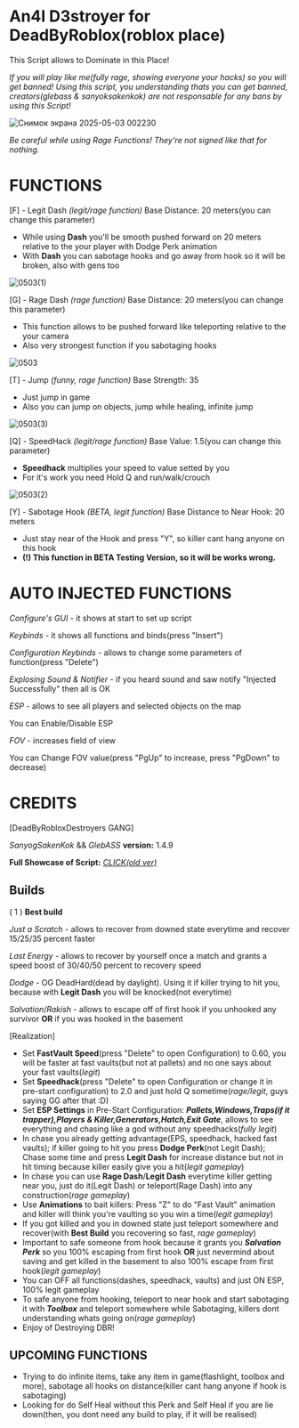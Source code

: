 # An4l D3stroyer for DeadByRoblox(roblox place)
This Script allows to Dominate in this Place!

*If you will play like me(fully rage, showing everyone your hacks) so you will get banned!*
*Using this script, you understanding thats you can get banned, creators(glebass & sanyoksakenkok) are not responsable for any bans by using this Script!*

![Снимок экрана 2025-05-03 002230](https://github.com/user-attachments/assets/2818ef36-f6b5-4aef-bbb3-16bc5d71084c)

*Be careful while using Rage Functions! They're not signed like that for nothing.*

# FUNCTIONS
[F] - Legit Dash *(legit/rage function)*
Base Distance: 20 meters(you can change this parameter)

- While using **Dash** you'll be smooth pushed forward on 20 meters relative to the your player with Dodge Perk animation
- With **Dash** you can sabotage hooks and go away from hook so it will be broken, also with gens too


![0503(1)](https://github.com/user-attachments/assets/b1bf132d-57c3-4638-9f70-4abf303c033e)


[G] - Rage Dash *(rage function)*
Base Distance: 20 meters(you can change this parameter)

- This function allows to be pushed forward like teleporting relative to the your camera
- Also very strongest function if you sabotaging hooks


![0503](https://github.com/user-attachments/assets/5ee3c1f5-789d-44a1-be10-9c8d69d9ebcd)


[T] - Jump *(funny, rage function)*
Base Strength: 35

- Just jump in game
- Also you can jump on objects, jump while healing, infinite jump


![0503(3)](https://github.com/user-attachments/assets/9e8737d7-68df-479b-99a4-f42ff32fccd9)


[Q] - SpeedHack *(legit/rage function)*
Base Value: 1.5(you can change this parameter)

- **Speedhack** multiplies your speed to value setted by you
- For it's work you need Hold Q and run/walk/crouch


![0503(2)](https://github.com/user-attachments/assets/28c70432-70a8-4373-91eb-76bf52b46287)


[Y] - Sabotage Hook *(BETA, legit function)*
Base Distance to Near Hook: 20 meters

- Just stay near of the Hook and press "Y", so killer cant hang anyone on this hook
- **(!) This function in BETA Testing Version, so it will be works wrong.**

# AUTO INJECTED FUNCTIONS
*Configure's GUI* - it shows at start to set up script

*Keybinds* - it shows all functions and binds(press "Insert")

*Configuration Keybinds* - allows to change some parameters of function(press "Delete")

*Explosing Sound & Notifier* - if you heard sound and saw notify "Injected Successfully" then all is OK

*ESP* - allows to see all players and selected objects on the map

You can Enable/Disable ESP

*FOV* - increases field of view

You can Change FOV value(press "PgUp" to increase, press "PgDown" to decrease)


# CREDITS
[DeadByRobloxDestroyers GANG]

*SanyogSakenKok* && *GlebASS*
**version:** 1.4.9

**Full Showcase of Script:**
[*CLICK(old ver)*](https://www.youtube.com/watch?v=ueZQxLJk620)


## Builds
( 1 )
**Best build**

*Just a Scratch* - allows to recover from downed state everytime and recover 15/25/35 percent faster

*Last Energy* - allows to recover by yourself once a match and grants a speed boost of 30/40/50 percent to recovery speed

*Dodge* - OG DeadHard(dead by daylight). Using it if killer trying to hit you, because with **Legit Dash** you will be knocked(not everytime)

*Salvation*/*Rakish* - allows to escape off of first hook if you unhooked any survivor **OR** if you was hooked in the basement


[Realization]

- Set **FastVault Speed**(press "Delete" to open Configuration) to 0.60, you will be faster at fast vaults(but not at pallets) and no one says about your fast vaults(*legit*)
- Set **Speedhack**(press "Delete" to open Configuration or change it in pre-start configuration) to 2.0 and just hold Q sometime(*rage/legit*, guys saying GG after that :D)
- Set **ESP Settings** in Pre-Start Configuration: ***Pallets,Windows,Traps(if it trapper),Players & Killer,Generators,Hatch,Exit Gate***, allows to see everything and chasing like a god without any speedhacks(*fully legit*)
- In chase you already getting advantage(EPS, speedhack, hacked fast vaults); if killer going to hit you press **Dodge Perk**(not Legit Dash); Chase some time and press **Legit Dash** for increase distance but not in hit timing because killer easily give you a hit(*legit gameplay*)
- In chase you can use **Rage Dash**/**Legit Dash** everytime killer getting near you, just do it(Legit Dash) or teleport(Rage Dash) into any construction(*rage gameplay*)
- Use **Animations** to bait killers: Press "Z" to do "Fast Vault" animation and killer will think you're vaulting so you win a time(*legit gameplay*)
- If you got killed and you in downed state just teleport somewhere and recover(with **Best Build** you recovering so fast, *rage gameplay*)
- Important to safe someone from hook because it grants you ***Salvation Perk*** so you 100% escaping from first hook **OR** just nevermind about saving and get killed in the basement to also 100% escape from first hook(*legit gameplay*)
- You can OFF all functions(dashes, speedhack, vaults) and just ON ESP, 100% legit gameplay
- To safe anyone from hooking, teleport to near hook and start sabotaging it with ***Toolbox*** and teleport somewhere while Sabotaging, killers dont understanding whats going on(*rage gameplay*)
- Enjoy of Destroying DBR!


## UPCOMING FUNCTIONS
- Trying to do infinite items, take any item in game(flashlight, toolbox and more), sabotage all hooks on distance(killer cant hang anyone if hook is sabotaging)
- Looking for do Self Heal without this Perk and Self Heal if you are lie down(then, you dont need any build to play, if it will be realised)
